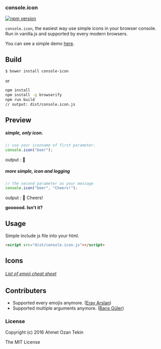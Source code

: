 ### console.icon
 [![npm version](https://badge.fury.io/js/console.icon.svg)](https://badge.fury.io/js/console.icon)
 
`console.icon`, the easiest way use simple icons in your browser console. Run in vanilla.js and supported by every modern browsers.

 You can see a simple demo [here](http://codepen.io/ahmetozantekin/pen/qaVKkV?editors=1112).
 
## Build

```sh
$ bower install console-icon
```

or

```sh
npm install
npm install -g browserify
npm run build 
// output: dist/console.icon.js
```
 
## Preview

##### simple, only icon.
```javascript
// use your iconname of first parameter.
console.icon("beer");
```
output : 🍺

##### more simple, icon and logging
```javascript
// the second parameter as your message
console.icon("beer", "Cheers!");
```
output : 🍺 Cheers!

**goooood. Isn't it?**


## Usage

Simple include js file into your html.

```html
<script src="dist/console.icon.js"></script>
```

## Icons

###### [List of emoji cheat sheet](http://www.webpagefx.com/tools/emoji-cheat-sheet/)


## Contributers

- Supported every emojis anymore. ([Eray Arslan](https://github.com/erayarslan))
- Supported multiple arguments anymore. ([Barış Güler](https://github.com/hwclass))



### License
Copyright (c) 2016 Ahmet Ozan Tekin

The MIT License
